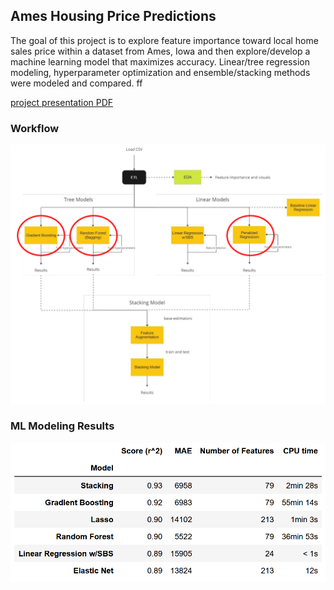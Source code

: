 ## Ames Housing Price Predictions
The goal of this project is to explore feature importance toward local home sales price within a dataset from Ames, Iowa and then explore/develop a machine learning model that maximizes accuracy. Linear/tree regression modeling, hyperparameter optimization and ensemble/stacking methods were modeled and compared.
ff 

[project presentation PDF](ml_project_presentation.pdf)

### Workflow

<img src="./assets/ml_workflow.png" width="650">

### ML Modeling Results

<img src="./assets/results_table.png" width="650">